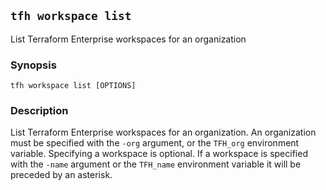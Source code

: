 ## `tfh workspace list`

List Terraform Enterprise workspaces for an organization

### Synopsis

    tfh workspace list [OPTIONS]

### Description

List Terraform Enterprise workspaces for an organization. An organization must be specified with the `-org` argument, or the `TFH_org` environment variable. Specifying a workspace is optional. If a workspace is specified with the `-name` argument or the `TFH_name` environment variable it will be preceded by an asterisk.
